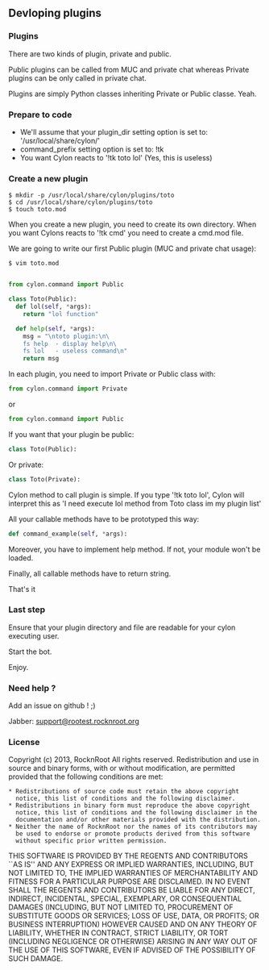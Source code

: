 ## Devloping plugins

### Plugins

There are two kinds of plugin, private and public.

Public plugins can be called from MUC and private chat whereas Private plugins can be only called in private chat.

Plugins are simply Python classes inheriting Private or Public classe. Yeah.

### Prepare to code

* We'll assume that your plugin_dir setting option is set to: '/usr/local/share/cylon/'
* command_prefix setting option is set to: !tk
* You want Cylon reacts to '!tk toto lol' (Yes, this is useless)

### Create a new plugin

    $ mkdir -p /usr/local/share/cylon/plugins/toto
    $ cd /usr/local/share/cylon/plugins/toto
    $ touch toto.mod

When you create a new plugin, you need to create its own directory.
When you want Cylons reacts to '!tk cmd' you need to create a cmd.mod file.


We are going to write our first Public plugin (MUC and private chat usage):

    $ vim toto.mod
```python

from cylon.command import Public

class Toto(Public):
  def lol(self, *args):
    return "lol function"

  def help(self, *args):
    msg = "\ntoto plugin:\n\
    fs help  - display help\n\
    fs lol   - useless command\n"
    return msg

```

In each plugin, you need to import Private or Public class with:

```python
from cylon.command import Private
```
or
```python
from cylon.command import Public
```

If you want that your plugin be public:
```python
class Toto(Public):
```

Or private:
```python
class Toto(Private):
```

Cylon method to call plugin is simple.
If you type '!tk toto lol', Cylon will interpret this as 'I need execute lol method from Toto class im my plugin list'

All your callable methods have to be prototyped this way:
```python
def command_example(self, *args):
```

Moreover, you have to implement help method. If not, your module won't be loaded.

Finally, all callable methods have to return string.

That's it

### Last step

Ensure that your plugin directory and file are readable for your cylon executing user.

Start the bot.

Enjoy.

### Need help ?

Add an issue on github ! ;)

Jabber: support@rootest.rocknroot.org

### License

Copyright (c) 2013, RocknRoot
All rights reserved.
Redistribution and use in source and binary forms, with or without
modification, are permitted provided that the following conditions are met:

    * Redistributions of source code must retain the above copyright
      notice, this list of conditions and the following disclaimer.
    * Redistributions in binary form must reproduce the above copyright
      notice, this list of conditions and the following disclaimer in the
      documentation and/or other materials provided with the distribution.
    * Neither the name of RocknRoot nor the names of its contributors may
      be used to endorse or promote products derived from this software
      without specific prior written permission.

THIS SOFTWARE IS PROVIDED BY THE REGENTS AND CONTRIBUTORS ``AS IS'' AND ANY
EXPRESS OR IMPLIED WARRANTIES, INCLUDING, BUT NOT LIMITED TO, THE IMPLIED
WARRANTIES OF MERCHANTABILITY AND FITNESS FOR A PARTICULAR PURPOSE ARE
DISCLAIMED. IN NO EVENT SHALL THE REGENTS AND CONTRIBUTORS BE LIABLE FOR ANY
DIRECT, INDIRECT, INCIDENTAL, SPECIAL, EXEMPLARY, OR CONSEQUENTIAL DAMAGES
(INCLUDING, BUT NOT LIMITED TO, PROCUREMENT OF SUBSTITUTE GOODS OR SERVICES;
LOSS OF USE, DATA, OR PROFITS; OR BUSINESS INTERRUPTION) HOWEVER CAUSED AND
ON ANY THEORY OF LIABILITY, WHETHER IN CONTRACT, STRICT LIABILITY, OR TORT
(INCLUDING NEGLIGENCE OR OTHERWISE) ARISING IN ANY WAY OUT OF THE USE OF THIS
SOFTWARE, EVEN IF ADVISED OF THE POSSIBILITY OF SUCH DAMAGE.
